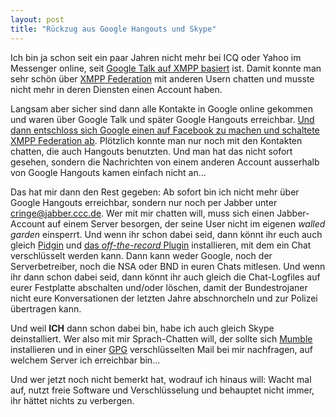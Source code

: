```yaml
---
layout: post
title: "Rückzug aus Google Hangouts und Skype"
---
```


Ich bin ja schon seit ein paar Jahren nicht mehr bei ICQ oder Yahoo im Messenger online, seit [Google Talk auf XMPP
basiert][3] ist. Damit konnte man sehr schön über [XMPP Federation][2] mit anderen Usern chatten und musste nicht mehr
in deren Diensten einen Account haben.

Langsam aber sicher sind dann alle Kontakte in Google online gekommen und waren über Google Talk und später Google
Hangouts erreichbar. [Und dann entschloss sich Google einen auf Facebook zu machen und schaltete XMPP Federation ab][4].
Plötzlich konnte man nur noch mit den Kontakten chatten, die auch Hangouts benutzten. Und man hat das nicht sofort
gesehen, sondern die Nachrichten von einem anderen Account ausserhalb von Google Hangouts kamen einfach nicht an...

Das hat mir dann den Rest gegeben: Ab sofort bin ich nicht mehr über Google Hangouts erreichbar, sondern nur noch per
Jabber unter <a href="xmpp://cringe@jabber.ccc.de">cringe@jabber.ccc.de</a>. Wer mit mir chatten will, muss sich
einen Jabber-Account auf einem Server besorgen, der seine User nicht im eigenen *walled garden* einsperrt. Und wenn
ihr schon dabei seid, dann könnt ihr euch auch gleich [Pidgin][5] und [das *off-the-record* Plugin][6] installieren, mit dem
ein Chat verschlüsselt werden kann. Dann kann weder Google, noch der Serverbetreiber, noch die NSA oder BND in euren
Chats mitlesen. Und wenn ihr dann schon dabei seid, dann könnt ihr auch gleich die Chat-Logfiles auf eurer Festplatte
abschalten und/oder löschen, damit der Bundestrojaner nicht eure Konversationen der letzten Jahre abschnorcheln und
zur Polizei übertragen kann.

Und weil **ICH** dann schon dabei bin, habe ich auch gleich Skype deinstalliert. Wer also mit mir Sprach-Chatten will,
der sollte sich [Mumble][0] installieren und in einer [GPG][1] verschlüsselten Mail bei mir nachfragen, auf welchem
Server ich erreichbar bin...

Und wer jetzt noch nicht bemerkt hat, wodrauf ich hinaus will: Wacht mal auf, nutzt freie Software und Verschlüsselung
und behauptet nicht immer, ihr hättet nichts zu verbergen.

[0]: http://mumble.sourceforge.net/Main_Page
[1]: http://www.gnupg.org/
[2]: http://de.wikipedia.org/wiki/Extensible_Messaging_and_Presence_Protocol
[3]: https://developers.google.com/talk/open_communications#service
[4]: https://www.eff.org/deeplinks/2013/05/google-abandons-open-standards-instant-messaging
[5]: http://pidgin.im/
[6]: http://www.cypherpunks.ca/otr/
